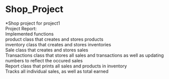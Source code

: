 # Shop_Project
*Shop project for project1
<br />Project Report:
<br />Implemented functions
<br />product class that creates and stores products
<br />inventory class that creates and stores inventories
<br />Sale class that creates and stores sales
<br />Transactions class that stores all sales and transactions as well as updating numbers to reflect the occured sales
<br />Report class that prints all sales and products in inventory
<br />Tracks all individual sales, as well as total earned
